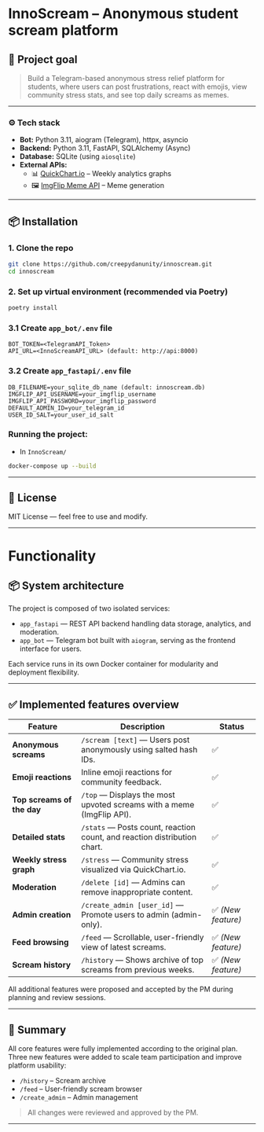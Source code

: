 # InnoScream – Anonymous student scream platform
## 🎯 Project goal

> Build a Telegram-based anonymous stress relief platform for students, where users can post frustrations, react with emojis, view community stress stats, and see top daily screams as memes.

---

### ⚙️ Tech stack

- **Bot:** Python 3.11, aiogram (Telegram), httpx, asyncio
- **Backend:** Python 3.11, FastAPI, SQLAlchemy (Async)
- **Database:** SQLite (using `aiosqlite`)
- **External APIs:**  
  - 📊 [QuickChart.io](https://quickchart.io/) – Weekly analytics graphs  
  - 🖼️ [ImgFlip Meme API](https://imgflip.com/api) – Meme generation

---

## 📦 Installation

### 1. Clone the repo

```bash
git clone https://github.com/creepydanunity/innoscream.git
cd innoscream
```

### 2. Set up virtual environment (recommended via Poetry)

```bash
poetry install
```

### 3.1 Create `app_bot/.env` file
```env
BOT_TOKEN=<TelegramAPI_Token>
API_URL=<InnoScreamAPI_URL> (default: http://api:8000)
```

### 3.2 Create `app_fastapi/.env` file
```env
DB_FILENAME=your_sqlite_db_name (default: innoscream.db)
IMGFLIP_API_USERNAME=your_imgflip_username
IMGFLIP_API_PASSWORD=your_imgflip_password
DEFAULT_ADMIN_ID=your_telegram_id
USER_ID_SALT=your_user_id_salt
```

### Running the project:
- In `InnoScream/`
```bash
docker-compose up --build
```
---
## 📜 License

MIT License — feel free to use and modify.

---
# Functionality
## 📦 System architecture

The project is composed of two isolated services:

- `app_fastapi` — REST API backend handling data storage, analytics, and moderation.
- `app_bot` — Telegram bot built with `aiogram`, serving as the frontend interface for users.

Each service runs in its own Docker container for modularity and deployment flexibility.

---
## ✅ Implemented features overview

| Feature                      | Description                                                                 | Status |
|-----------------------------|-----------------------------------------------------------------------------|--------|
| **Anonymous screams**       | `/scream [text]` — Users post anonymously using salted hash IDs.            | ✅     |
| **Emoji reactions**         | Inline emoji reactions for community feedback.                  | ✅     |
| **Top screams of the day**   | `/top` — Displays the most upvoted screams with a meme (ImgFlip API).        | ✅     |
| **Detailed stats**          | `/stats` — Posts count, reaction count, and reaction distribution chart.    | ✅     |
| **Weekly stress graph**     | `/stress` — Community stress visualized via QuickChart.io.                  | ✅     |
| **Moderation**              | `/delete [id]` — Admins can remove inappropriate content.                   | ✅     |
| **Admin creation**          | `/create_admin [user_id]` — Promote users to admin (admin-only).            | ✅  *(New feature)* |
| **Feed browsing**           | `/feed` — Scrollable, user-friendly view of latest screams.                 | ✅  *(New feature)* |
| **Scream history**          | `/history` — Shows archive of top screams from previous weeks.               | ✅  *(New feature)* |

All additional features were proposed and accepted by the PM during planning and review sessions.

---
## 📌 Summary

All core features were fully implemented according to the original plan.  
Three new features were added to scale team participation and improve platform usability:

- `/history` – Scream archive
- `/feed` – User-friendly scream browser
- `/create_admin` – Admin management

> All changes were reviewed and approved by the PM.
---
